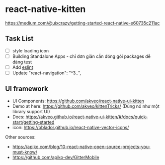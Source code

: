 # react-native-kitten

https://medium.com/@uixcrazy/getting-started-react-native-e60735c211ac

## Task List

- [ ] style loading icon
- [ ] Building Standalone Apps - chỉ đơn giản cần đóng gói packages dễ dàng test
- [ ] Add [eslint](https://www.npmjs.com/package/eslint-plugin-react-native)
- [ ] Update "react-navigation": "^3.*.*",

## UI framework

- UI Components: https://github.com/akveo/react-native-ui-kitten
- Demo at here: https://github.com/akveo/kittenTricks/ (Dùng nó như một library support UI)
- Docs: https://akveo.github.io/react-native-ui-kitten/#/docs/quick-start/getting-started
- icon: https://oblador.github.io/react-native-vector-icons/

Other sources:

- https://apiko.com/blog/10-react-native-open-source-projects-you-must-know/
- https://github.com/apiko-dev/GitterMobile

